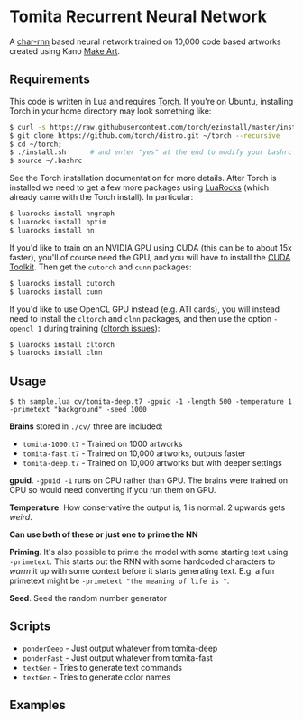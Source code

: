 
# Tomita Recurrent Neural Network

A [char-rnn](http://karpathy.github.io/2015/05/21/rnn-effectiveness/) based neural network trained on 10,000 code based artworks created using Kano [Make Art](http://art.kano.me).

## Requirements

This code is written in Lua and requires [Torch](http://torch.ch/). If you're on Ubuntu, installing Torch in your home directory may look something like: 

```bash
$ curl -s https://raw.githubusercontent.com/torch/ezinstall/master/install-deps | bash
$ git clone https://github.com/torch/distro.git ~/torch --recursive
$ cd ~/torch; 
$ ./install.sh      # and enter "yes" at the end to modify your bashrc
$ source ~/.bashrc
```

See the Torch installation documentation for more details. After Torch is installed we need to get a few more packages using [LuaRocks](https://luarocks.org/) (which already came with the Torch install). In particular:

```bash
$ luarocks install nngraph 
$ luarocks install optim
$ luarocks install nn
```

If you'd like to train on an NVIDIA GPU using CUDA (this can be to about 15x faster), you'll of course need the GPU, and you will have to install the [CUDA Toolkit](https://developer.nvidia.com/cuda-toolkit). Then get the `cutorch` and `cunn` packages:

```bash
$ luarocks install cutorch
$ luarocks install cunn
```

If you'd like to use OpenCL GPU instead (e.g. ATI cards), you will instead need to install the `cltorch` and `clnn` packages, and then use the option `-opencl 1` during training ([cltorch issues](https://github.com/hughperkins/cltorch/issues)):

```bash
$ luarocks install cltorch
$ luarocks install clnn
```

## Usage


```
$ th sample.lua cv/tomita-deep.t7 -gpuid -1 -length 500 -temperature 1 -primetext "background" -seed 1000
```
**Brains** stored in `./cv/` three are included:
- `tomita-1000.t7` - Trained on 1000 artworks
- `tomita-fast.t7` - Trained on 10,000 artworks, outputs faster
- `tomita-deep.t7` - Trained on 10,000 artworks but with deeper settings

**gpuid**. `-gpuid -1` runs on CPU rather than GPU. The brains were trained on CPU so would need converting if you run them on GPU.

**Temperature**. How conservative the output is, 1 is normal. 2 upwards gets *weird*.

**Can use both of these or just one to prime the NN**

**Priming**. It's also possible to prime the model with some starting text using `-primetext`. This starts out the RNN with some hardcoded characters to *warm* it up with some context before it starts generating text. E.g. a fun primetext might be `-primetext "the meaning of life is "`. 

**Seed**. Seed the random number generator

## Scripts

- `ponderDeep` - Just output whatever from tomita-deep
- `ponderFast` - Just output whatever from tomita-fast
- `textGen` - Tries to generate text commands
- `textGen` - Tries to generate color names

## Examples